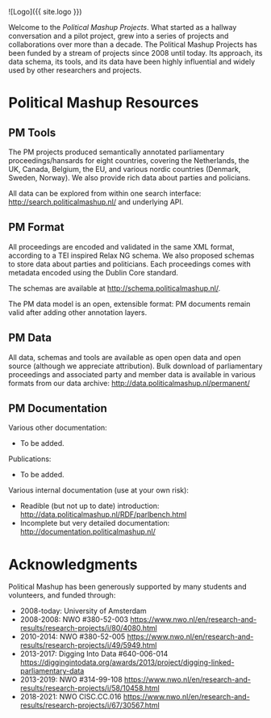 ![Logo]({{ site.logo }}) 

Welcome to the _Political Mashup Projects_.  What started as a hallway conversation and a pilot project, grew into a series of projects and collaborations over more than a decade.  The Political Mashup Projects has been funded by a stream of projects since 2008 until today.  Its approach, its data schema, its tools, and its data have been highly influential and widely used by other researchers and projects. 

# Political Mashup Resources

## PM Tools

The PM projects produced semantically annotated parliamentary proceedings/hansards for eight countries, covering the Netherlands, the UK, Canada, Belgium, the EU, and various nordic countries (Denmark, Sweden, Norway).  We also provide rich data about parties and policians.

All data can be explored from within one search interface: <http://search.politicalmashup.nl/> and underlying API.

## PM Format

All proceedings are encoded and validated in the same XML format, according to a TEI inspired Relax NG schema. We also proposed schemas to store data about parties and politicians. Each proceedings comes with metadata encoded using the Dublin Core standard.

The schemas are available at <http://schema.politicalmashup.nl/>. 

The PM data model is an open, extensible format: PM documents remain valid after adding other annotation layers. 

## PM Data

All data, schemas and tools are available as open open data and open source (although we appreciate attribution).  Bulk download of parliamentary proceedings and associated party and member data is available in various formats from our data archive: <http://data.politicalmashup.nl/permanent/>


## PM Documentation 

Various other documentation:
* To be added.

Publications: 
* To be added.

Various internal documentation (use at your own risk):
* Readible (but not up to date) introduction: <http://data.politicalmashup.nl/RDF/parlbench.html> 
* Incomplete but very detailed documentation: <http://documentation.politicalmashup.nl/>

# Acknowledgments

Political Mashup has been generously supported by many students and volunteers, and funded through:
* 2008-today: University of Amsterdam
* 2008-2008: NWO #380-52-003 <https://www.nwo.nl/en/research-and-results/research-projects/i/80/4080.html>
* 2010-2014: NWO #380-52-005 <https://www.nwo.nl/en/research-and-results/research-projects/i/49/5949.html> 
* 2013-2017: Digging Into Data #640-006-014 <https://diggingintodata.org/awards/2013/project/digging-linked-parliamentary-data>
* 2013-2019: NWO #314-99-108 <https://www.nwo.nl/en/research-and-results/research-projects/i/58/10458.html>
* 2018-2021: NWO CISC.CC.016 <https://www.nwo.nl/en/research-and-results/research-projects/i/67/30567.html> 



